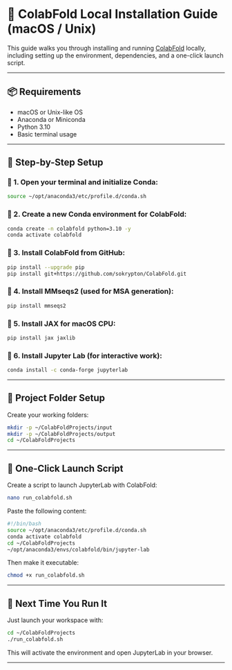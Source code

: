 # 🧬 ColabFold Local Installation Guide (macOS / Unix)

This guide walks you through installing and running [ColabFold](https://github.com/sokrypton/ColabFold) locally, including setting up the environment, dependencies, and a one-click launch script.

---

## 📦 Requirements

- macOS or Unix-like OS
- Anaconda or Miniconda
- Python 3.10
- Basic terminal usage

---

## 🧪 Step-by-Step Setup

### 🔹 1. Open your terminal and initialize Conda:

```bash
source ~/opt/anaconda3/etc/profile.d/conda.sh
```

### 🔹 2. Create a new Conda environment for ColabFold:

```bash
conda create -n colabfold python=3.10 -y
conda activate colabfold
```

### 🔹 3. Install ColabFold from GitHub:

```bash
pip install --upgrade pip
pip install git+https://github.com/sokrypton/ColabFold.git
```

### 🔹 4. Install MMseqs2 (used for MSA generation):

```bash
pip install mmseqs2
```

### 🔹 5. Install JAX for macOS CPU:

```bash
pip install jax jaxlib
```

### 🔹 6. Install Jupyter Lab (for interactive work):

```bash
conda install -c conda-forge jupyterlab
```

---

## 📁 Project Folder Setup

Create your working folders:

```bash
mkdir -p ~/ColabFoldProjects/input
mkdir -p ~/ColabFoldProjects/output
cd ~/ColabFoldProjects
```

---

## 🚀 One-Click Launch Script

Create a script to launch JupyterLab with ColabFold:

```bash
nano run_colabfold.sh
```

Paste the following content:

```bash
#!/bin/bash
source ~/opt/anaconda3/etc/profile.d/conda.sh
conda activate colabfold
cd ~/ColabFoldProjects
~/opt/anaconda3/envs/colabfold/bin/jupyter-lab
```

Then make it executable:

```bash
chmod +x run_colabfold.sh
```

---

## 🔄 Next Time You Run It

Just launch your workspace with:

```bash
cd ~/ColabFoldProjects
./run_colabfold.sh
```

This will activate the environment and open JupyterLab in your browser.

---

